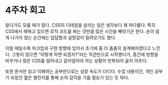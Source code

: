 <!-- 여기에 4주차 회고 내용을 작성해주세요 -->
# 4주차 회고

알다가도 모를 때가 많다. CSS의 디테일을 살리는 일은 생각보다 꽤 까다롭다.
특히 CSS에서 헤매고 있으면 로직 코드를 짜는 것만큼 많은 시간을 빼앗기곤 한다.
손이 쉽게 나가지 않는 순간에는 답답함과 실망감이 밀려오기도 했다.

이럴 때일수록 마크업과 구현 방향에 있어서 초기에 좀 더 촘촘히 설계해야겠다고 느낀다.
그렇지 않으면 “이렇게 하면 되겠지?”라는 직관만으로 시작했다가,
중간에 방향을 바꾸거나 많은 CSS를 덜어내고 갈아엎어야 하는 상황이 반복되어 골치 아프다.

또한 문서만 읽고 이해하는 공부만으로는 성장 속도가 더디다.
수업 내용이건, 개인 공부가 되었건 
짧은 챌린지를 통해 손의 감각을 기를 필요가 있는 듯 하다.
